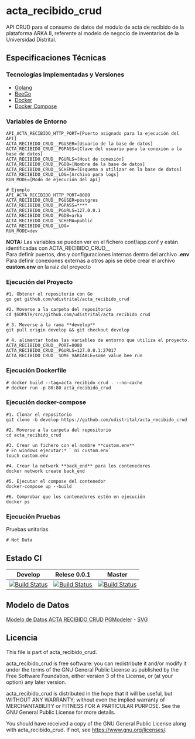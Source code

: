 # acta_recibido_crud

API CRUD para el consumo de datos del módulo de acta de recibido de la plataforma ARKA II,
referente al modelo de negocio de inventarios de la Universidad Distrital.

## Especificaciones Técnicas

### Tecnologías Implementadas y Versiones
* [Golang](https://github.com/udistrital/introduccion_oas/blob/master/instalacion_de_herramientas/golang.md)
* [BeeGo](https://github.com/udistrital/introduccion_oas/blob/master/instalacion_de_herramientas/beego.md)
* [Docker](https://docs.docker.com/engine/install/ubuntu/)
* [Docker Compose](https://docs.docker.com/compose/)

### Variables de Entorno
```shell
API_ACTA_RECIBIDO_HTTP_PORT=[Puerto asignado para la ejecución del API]
ACTA_RECIBIDO_CRUD__PGUSER=[Usuario de la base de datos]
ACTA_RECIBIDO_CRUD__PGPASS=[Clave del usuario para la conexión a la base de datos]
ACTA_RECIBIDO_CRUD__PGURLS=[Host de conexión]
ACTA_RECIBIDO_CRUD__PGDB=[Nombre de la base de datos]
ACTA_RECIBIDO_CRUD__SCHEMA=[Esquema a utilizar en la base de datos]
ACTA_RECIBIDO_CRUD__LOG=[Archivo para logs]
RUN_MODE=[Modo de ejecución del api]

# Ejemplo
API_ACTA_RECIBIDO_HTTP_PORT=8080
ACTA_RECIBIDO_CRUD__PGUSER=postgres
ACTA_RECIBIDO_CRUD__PGPASS=****
ACTA_RECIBIDO_CRUD__PGURLS=127.0.0.1
ACTA_RECIBIDO_CRUD__PGDB=arka
ACTA_RECIBIDO_CRUD__SCHEMA=public
ACTA_RECIBIDO_CRUD__LOG=
RUN_MODE=dev
```
**NOTA:** Las variables se pueden ver en el fichero conf/app.conf y están identificadas con ACTA_RECIBIDO_CRUD__  
Para definir puertos, dns y configuraciones internas dentro del archivo **.env**  
Para definir conexiones externas a otros apis se debe crear el archivo **custom.env** en la raiz del proyecto  


### Ejecución del Proyecto
```shell
#1. Obtener el repositorio con Go
go get github.com/udistrital/acta_recibido_crud

#2. Moverse a la carpeta del repositorio
cd $GOPATH/src/github.com/udistrital/acta_recibido_crud

# 3. Moverse a la rama **develop**
git pull origin develop && git checkout develop

# 4. alimentar todas las variables de entorno que utiliza el proyecto.
ACTA_RECIBIDO_CRUD__PORT=8080 ACTA_RECIBIDO_CRUD__PGURLS=127.0.0.1:27017 ACTA_RECIBIDO_CRUD__SOME_VARIABLE=some_value bee run
```

### Ejecución Dockerfile
```shell
# docker build --tag=acta_recibido_crud . --no-cache
# docker run -p 80:80 acta_recibido_crud
```

### Ejecución docker-compose
```shell
#1. Clonar el repositorio
git clone -b develop https://github.com/udistrital/acta_recibido_crud

#2. Moverse a la carpeta del repositorio
cd acta_recibido_crud

#3. Crear un fichero con el nombre **custom.env**
# En windows ejecutar:* ` ni custom.env`
touch custom.env

#4. Crear la network **back_end** para los contenedores
docker network create back_end

#5. Ejecutar el compose del contenedor
docker-compose up --build

#6. Comprobar que los contenedores estén en ejecución
docker ps
```

### Ejecución Pruebas

Pruebas unitarias
```shell
# Not Data
```
## Estado CI

| Develop | Relese 0.0.1 | Master |
| -- | -- | -- |
| [![Build Status](https://hubci.portaloas.udistrital.edu.co/api/badges/udistrital/acta_recibido_crud/status.svg?ref=refs/heads/develop)](https://hubci.portaloas.udistrital.edu.co/udistrital/acta_recibido_crud) | [![Build Status](https://hubci.portaloas.udistrital.edu.co/api/badges/udistrital/acta_recibido_crud/status.svg?ref=refs/heads/release/0.0.1)](https://hubci.portaloas.udistrital.edu.co/udistrital/acta_recibido_crud) | [![Build Status](https://hubci.portaloas.udistrital.edu.co/api/badges/udistrital/acta_recibido_crud/status.svg)](https://hubci.portaloas.udistrital.edu.co/udistrital/acta_recibido_crud) |


## Modelo de Datos

[Modelo de Datos ACTA RECIBIDO CRUD](https://drive.google.com/drive/u/2/folders/1LkLHwuF-FKOyuMEMs0DjMdIUH-YXDJnY)
[PGModeler](models.modelo.dbm) - [SVG](models.modelo.svg)

## Licencia

This file is part of acta_recibido_crud.

acta_recibido_crud is free software: you can redistribute it and/or modify it under the terms of the GNU General Public License as published by the Free Software Foundation, either version 3 of the License, or (at your option) any later version.

acta_recibido_crud is distributed in the hope that it will be useful, but WITHOUT ANY WARRANTY; without even the implied warranty of MERCHANTABILITY or FITNESS FOR A PARTICULAR PURPOSE. See the GNU General Public License for more details.

You should have received a copy of the GNU General Public License along with acta_recibido_crud. If not, see https://www.gnu.org/licenses/.
